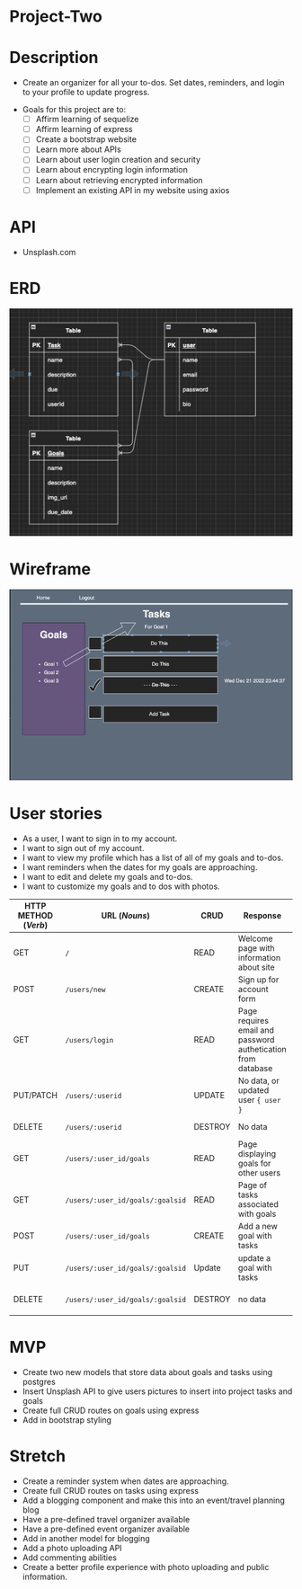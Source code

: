 # Project-Two

# Description
* Create an organizer for all your to-dos. Set dates, reminders, and login to your profile to update progress. 

- Goals for this project are to:
    - [ ]  Affirm learning of sequelize
    - [ ]  Affirm learning of express
    - [ ]  Create a bootstrap website
    - [ ]  Learn more about APIs
    - [ ]  Learn about user login creation and security
    - [ ]  Learn about encrypting login information
    - [ ]  Learn about retrieving encrypted information
    - [ ]  Implement an existing API in my website using axios

# API
* Unsplash.com

# ERD
![ERD](ERD.png)

# Wireframe
![Wireframe](Wireframe.png)

# User stories
* As a user, I want to sign in to my account. 
* I want to sign out of my account.
* I want to view my profile which has a list of all of my goals and to-dos.
* I want reminders when the dates for my goals are approaching. 
* I want to edit and delete my goals and to-dos.
* I want to customize my goals and to dos with photos. 


| HTTP METHOD (_Verb_) | URL (_Nouns_)     | CRUD    | Response                             | Notes                                                                                                                    |
| -------------------- | ----------------- | ------- | ------------------------------------ | ------------------------------------------------------------------------------------------------------------------------ |
| GET                  | `/`          | READ    | Welcome page with information about site  |                                                                                       |
| POST                  | `/users/new` | CREATE   | Sign up for account form              | requires email and password                                             |
| GET                | `/users/login`          | READ |  Page requires email and password authetication from database      | redirect to where to find data (GET `/users/:user_id`) or just the new user data |
| PUT/PATCH            | `/users/:userid` | UPDATE  | No data, or updated user `{ user }`  |  redirect to where to find data (GET `/users/:userid`) or just the new user data |
| DELETE               | `/users/:userid` | DESTROY | No data                              | can send  redirect to homepage (GET `/`)                               |
| GET             | `/users/:user_id/goals` | READ | Page displaying goals for other users     |                               |
| GET              | `/users/:user_id/goals/:goalsid` | READ| Page of tasks associated with goals  |                              |
| POST           | `/users/:user_id/goals` | CREATE| Add a new goal with tasks  |    redirect to `/users/:user_id/goals/:goalsid`      
| PUT        | `/users/:user_id/goals/:goalsid` | Update| update a goal with tasks  |    redirect to `/users/:user_id/goals/:goalsid` and show updated information
| DELETE       | `/users/:user_id/goals/:goalsid` | DESTROY | no data |    redirect to `/users/:user_id/goals' and show updated information

# MVP
* Create two new models that store data about goals and tasks using postgres
* Insert Unsplash API to give users pictures to insert into project tasks and goals
* Create full CRUD routes on goals using express
* Add in bootstrap styling

# Stretch
* Create a reminder system when dates are approaching. 
* Create full CRUD routes on tasks using express
* Add a blogging component and make this into an event/travel planning blog
* Have a pre-defined travel organizer available
* Have a pre-defined event organizer available
* Add in another model for blogging
* Add a photo uploading API 
* Add commenting abilities
* Create a better profile experience with photo uploading and public information. 

